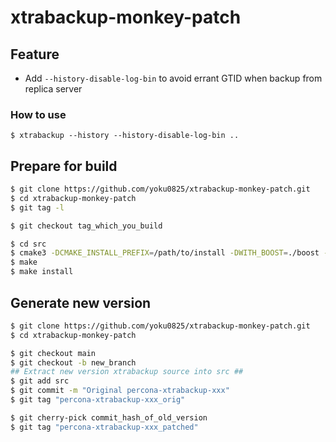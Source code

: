 # xtrabackup-monkey-patch

## Feature

- Add `--history-disable-log-bin` to avoid errant GTID when backup from replica server

### How to use

```
$ xtrabackup --history --history-disable-log-bin ..
```

## Prepare for build

```bash
$ git clone https://github.com/yoku0825/xtrabackup-monkey-patch.git
$ cd xtrabackup-monkey-patch
$ git tag -l

$ git checkout tag_which_you_build

$ cd src
$ cmake3 -DCMAKE_INSTALL_PREFIX=/path/to/install -DWITH_BOOST=./boost -DDOWNLOAD_BOOST=1 -DFORCE_INSOURCE_BUILD=1
$ make
$ make install
```

## Generate new version

```bash
$ git clone https://github.com/yoku0825/xtrabackup-monkey-patch.git
$ cd xtrabackup-monkey-patch

$ git checkout main
$ git checkout -b new_branch
## Extract new version xtrabackup source into src ##
$ git add src
$ git commit -m "Original percona-xtrabackup-xxx"
$ git tag "percona-xtrabackup-xxx_orig"

$ git cherry-pick commit_hash_of_old_version
$ git tag "percona-xtrabackup-xxx_patched"
```
